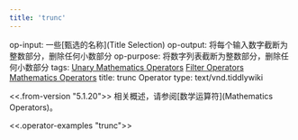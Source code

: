 ```yaml
---
title: 'trunc'
---
```


op-input: 一些[甄选的名称](Title Selection)
op-output: 将每个输入数字截断为整数部分，删除任何小数部分
op-purpose: 将数字列表截断为整数部分，删除任何小数部分
tags: [Unary Mathematics Operators](#Unary%20Mathematics%20Operators) [Filter Operators](#Filter%20Operators) [Mathematics Operators](#Mathematics%20Operators)
title: trunc Operator
type: text/vnd.tiddlywiki

<<.from-version "5.1.20">> 相关概述，请参阅[数学运算符](Mathematics Operators)。

<<.operator-examples "trunc">>
